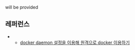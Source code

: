 will be provided

## 레퍼런스 ##

* * [docker daemon 설정을 이용해 원격으로 docker 이용하기](https://senticoding.tistory.com/94)
